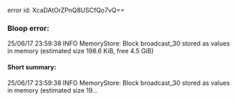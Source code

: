 error id: XcaDAtOrZPnQ8USCfQo7vQ==
### Bloop error:

25/06/17 23:59:38 INFO MemoryStore: Block broadcast_30 stored as values in memory (estimated size 198.6 KiB, free 4.5 GiB)
#### Short summary: 

25/06/17 23:59:38 INFO MemoryStore: Block broadcast_30 stored as values in memory (estimated size 19...